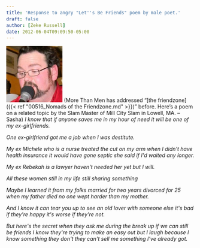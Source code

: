 ```yaml
---
title: 'Response to angry "Let''s Be Friends" poem by male poet.'
draft: false
author: [Zeke Russell]
date: 2012-06-04T09:09:50-05:00
---
```


![](/uploads/2012/06/zeke-150x150.jpg)
(More Than Men has addressed “[the friendzone]({{< ref "00516_Nomads of the Friendzone.md" >}})” before. Here’s a poem on a related topic by the Slam Master of Mill City Slam in Lowell, MA. – Sasha)
_I know_
_that if anyone saves me in my hour of need_
_it will be one of my ex-girlfriends._

_One ex-girlfriend_
_got me a job_
_when I was destitute._

_My ex_
_Michele_
_who is a nurse_
_treated the cut on my arm_
_when I didn't have health insurance_
_it would have gone septic she said_
_if I'd waited any longer._

_My ex Rebekah_
_is a lawyer_
_haven't needed her yet_
_but I will._

_All these women_
_still in my life_
_still sharing_
_something_

_Maybe I learned it from my folks_
_married for two years_
_divorced for 25_
_when my father died_
_no one wept_
_harder than my mother._

_And I know_
_it can tear you up_
_to see an old lover_
_with someone else_
_it's bad if they're happy_
_it's worse if they're not._

_But here's the secret_
_when they ask me_
_during the break up_
_if we can still be friends_
_I know they're trying to make an easy out_
_but I laugh_
_because I know something they don't_
_they can't sell me something_
_I've already got._
